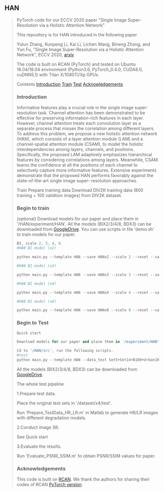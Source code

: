 ## HAN

> PyTorch code for our ECCV 2020 paper "Single Image Super-Resolution via a Holistic Attention Network"
>
> This repository is for HAN introduced in the following paper
>
> Yulun Zhang, Kunpeng Li, Kai Li, Lichen Wang, Bineng Zhong, and Yun Fu, "Single Image Super-Resolution via a Holistic Attention Network", ECCV 2020, [arxiv](https://arxiv.org/abs/2008.08767)
>
> The code is built on RCAN (PyTorch) and tested on Ubuntu 16.04/18.04 environment (Python3.6, PyTorch_0.4.0, CUDA8.0, cuDNN5.1) with Titan X/1080Ti/Xp GPUs.
>
> Contents
> [Introduction](https://github.com/wwlCape/HAN#introduction)
> [Train](https://github.com/wwlCape/HAN#begin-to-train)
> [Test](https://github.com/wwlCape/HAN#begin-to-test)
> [Acknowledgements](https://github.com/wwlCape/HAN#acknowledgements)
>
> ### Introduction
>
> Informative features play a crucial role in the single image super-resolution task. Channel attention has been demonstrated to be effective for preserving information-rich features in each layer. However, channel attention treats each convolution layer as a separate process that misses the correlation among different layers. To address this problem, we propose a new holistic attention network (HAN), which consists of a layer attention module (LAM) and a channel-spatial attention module (CSAM), to model the holistic interdependencies among layers, channels, and positions. Specifically, the proposed LAM adaptively emphasizes hierarchical features by considering correlations among layers. Meanwhile, CSAM learns the confidence at all the positions of each channel to selectively capture more informative features. Extensive experiments demonstrate that the proposed HAN performs favorably against the state-of-the-art single image super- resolution approaches.
>
>
> Train
> Prepare training data
> Download DIV2K training data (800 training + 100 validtion images) from DIV2K dataset.
>
> ### Begin to train
>
> (optional) Download models for our paper and place them in '/HAN/experiment/HAN'. All the models (BIX2/3/4/8, BDX3) can be downloaded from [GoogleDrive](https://drive.google.com/drive/folders/17cLcPCDLuBV5_5-ngd0vXIDp6rebIMG1). You can use scripts in file 'demo.sh' to train models for our paper.
>
> ```python
> BI, scale 2, 3, 4, 8
> #HAN BI model (x2)
> 
> python main.py --template HAN --save HANx2 --scale 2 --reset --save_results --patch_size 96 --pre_train ../experiment/model/RCAN_BIX2.pt
> 
> #HAN BI model (x3)
> 
> python main.py --template HAN --save HANx3 --scale 3 --reset --save_results --patch_size 144 --pre_train ../experiment/model/RCAN_BIX2.pt
> 
> #HAN BI model (x4)
> 
> python main.py --template HAN --save HANx4 --scale 4 --reset --save_results --patch_size 192 --pre_train ../experiment/model/RCAN_BIX2.pt
> 
> #HAN BI model (x8)
> 
> python main.py --template HAN --save HANx8 --scale 8 --reset --save_results --patch_size 384 --pre_train ../experiment/model/RCAN_BIX2.pt
> 
> 
> ```
>
> ### Begin to Test
>
> ```python
> Quick start
> 
> Download models for our paper and place them in '/experiment/HAN'.
> 
> Cd to '/HAN/src', run the following scripts.
> #test
> python main.py --template HAN --data_test Set5+Set14+B100+Urban100+Manga109 --data_range 801-900 --scale 2 --pre_train ../experiment/HAN/HAN_BIX2.pt --test_only --save HANx2_test --save_results
> ```
>
> All the models (BIX2/3/4/8, BDX3) can be downloaded from [GoogleDrive](https://drive.google.com/drive/folders/17cLcPCDLuBV5_5-ngd0vXIDp6rebIMG1).
>
> The whole test pipeline 
>
> 1.Prepare test data.
>
> Place the original test sets in '/dataset/x4/test'.
>
> Run 'Prepare_TestData_HR_LR.m' in Matlab to generate HR/LR images with different degradation models.
>
> 2.Conduct image SR.
>
> See Quick start
>
> 3.Evaluate the results.
>
> Run 'Evaluate_PSNR_SSIM.m' to obtain PSNR/SSIM values for paper.
>
> ### Acknowledgements
>
> This code is built on [RCAN](https://github.com/yulunzhang/RCAN). We thank the authors for sharing their codes of RCAN  [PyTorch version](https://github.com/yulunzhang/RCAN).

